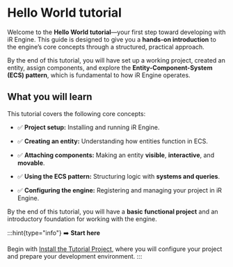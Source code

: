 # Hello World tutorial

Welcome to the **Hello World tutorial**—your first step toward developing with iR Engine. This guide is designed to give you a **hands-on introduction** to the engine’s core concepts through a structured, practical approach.

By the end of this tutorial, you will have set up a working project, created an entity, assign components, and explore the **Entity-Component-System (ECS) pattern**, which is fundamental to how iR Engine operates.

## What you will learn

This tutorial covers the following core concepts:

- ✅ **Project setup:** Installing and running iR Engine.

- ✅ **Creating an entity:** Understanding how entities function in ECS.

- ✅ **Attaching components:** Making an entity **visible**, **interactive**, and **movable**.

- ✅ **Using the ECS pattern:** Structuring logic with **systems and queries**.

- ✅ **Configuring the engine:** Registering and managing your project in iR Engine.

By the end of this tutorial, you will have a **basic functional project** and an introductory foundation for working with the engine.

:::hint{type="info"}
➡️    **Start here**

Begin with [Install the Tutorial Project](./00_initial_setup.md), where you will configure your project and prepare your development environment.
:::

